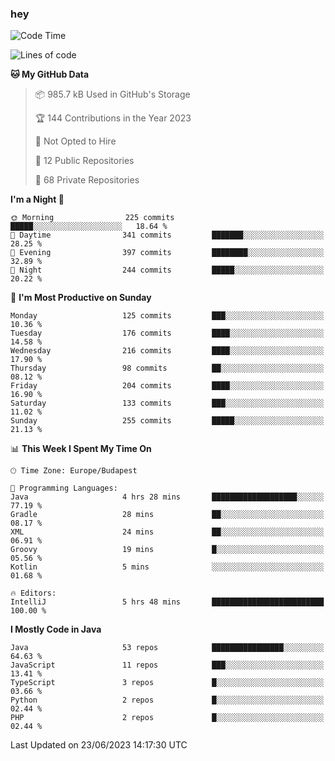### hey

<!--START_SECTION:waka-->
![Code Time](http://img.shields.io/badge/Code%20Time-892%20hrs%2048%20mins-blue)

![Lines of code](https://img.shields.io/badge/From%20Hello%20World%20I%27ve%20Written-983.6%20thousand%20lines%20of%20code-blue)

**🐱 My GitHub Data** 

> 📦 985.7 kB Used in GitHub's Storage 
 > 
> 🏆 144 Contributions in the Year 2023
 > 
> 🚫 Not Opted to Hire
 > 
> 📜 12 Public Repositories 
 > 
> 🔑 68 Private Repositories 
 > 
**I'm a Night 🦉** 

```text
🌞 Morning                225 commits         █████░░░░░░░░░░░░░░░░░░░░   18.64 % 
🌆 Daytime                341 commits         ███████░░░░░░░░░░░░░░░░░░   28.25 % 
🌃 Evening                397 commits         ████████░░░░░░░░░░░░░░░░░   32.89 % 
🌙 Night                  244 commits         █████░░░░░░░░░░░░░░░░░░░░   20.22 % 
```
📅 **I'm Most Productive on Sunday** 

```text
Monday                   125 commits         ███░░░░░░░░░░░░░░░░░░░░░░   10.36 % 
Tuesday                  176 commits         ████░░░░░░░░░░░░░░░░░░░░░   14.58 % 
Wednesday                216 commits         ████░░░░░░░░░░░░░░░░░░░░░   17.90 % 
Thursday                 98 commits          ██░░░░░░░░░░░░░░░░░░░░░░░   08.12 % 
Friday                   204 commits         ████░░░░░░░░░░░░░░░░░░░░░   16.90 % 
Saturday                 133 commits         ███░░░░░░░░░░░░░░░░░░░░░░   11.02 % 
Sunday                   255 commits         █████░░░░░░░░░░░░░░░░░░░░   21.13 % 
```


📊 **This Week I Spent My Time On** 

```text
🕑︎ Time Zone: Europe/Budapest

💬 Programming Languages: 
Java                     4 hrs 28 mins       ███████████████████░░░░░░   77.19 % 
Gradle                   28 mins             ██░░░░░░░░░░░░░░░░░░░░░░░   08.17 % 
XML                      24 mins             ██░░░░░░░░░░░░░░░░░░░░░░░   06.91 % 
Groovy                   19 mins             █░░░░░░░░░░░░░░░░░░░░░░░░   05.56 % 
Kotlin                   5 mins              ░░░░░░░░░░░░░░░░░░░░░░░░░   01.68 % 

🔥 Editors: 
IntelliJ                 5 hrs 48 mins       █████████████████████████   100.00 % 
```

**I Mostly Code in Java** 

```text
Java                     53 repos            ████████████████░░░░░░░░░   64.63 % 
JavaScript               11 repos            ███░░░░░░░░░░░░░░░░░░░░░░   13.41 % 
TypeScript               3 repos             █░░░░░░░░░░░░░░░░░░░░░░░░   03.66 % 
Python                   2 repos             █░░░░░░░░░░░░░░░░░░░░░░░░   02.44 % 
PHP                      2 repos             █░░░░░░░░░░░░░░░░░░░░░░░░   02.44 % 
```




 Last Updated on 23/06/2023 14:17:30 UTC
<!--END_SECTION:waka-->
